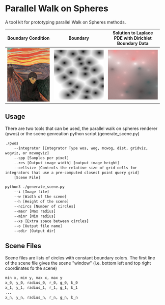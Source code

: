 # Parallel Walk on Spheres
A tool kit for prototyping parallel Walk on Spheres methods. 

Boundary Condition | Boundary | Solution to Laplace PDE with Dirichlet Boundary Data
--- | --- | ---
![Boundary Condition](https://github.com/baileymiller/parallel-wos/blob/main/images/boundary_condition.jpg?raw=true) | ![Boundary](https://github.com/baileymiller/parallel-wos/blob/main/images/boundary.png?raw=true) | ![Solution](https://raw.githubusercontent.com/baileymiller/parallel-wos/main/images/solution.png)

## Usage
There are two tools that can be used, the parallel walk on spheres renderer (pwos) or the scene genreation python script (generate_scene.py)
```
./pwos
    --integrator [Integrator Type wos, wog, mcwog, dist, gridviz, wogviz, or mcwogviz]
    --spp [Samples per pixel]
    --res [Output image width] [output image height]
    --cellsize [Controls the relative size of grid cells for integrators that use a pre-computed closest point query grid]
    [Scene File]
```

```
python3 ./generate_scene.py
    --i [Image file]
    --w [Width of the scene]
    --h [Height of the scene]
    --ncircs [Number of circles]
    --maxr [Max radius]
    --minr [Min radius]
    --xs [Extra space between circles]
    --o [Output file name]
    --odir [Output dir]
```


## Scene Files
Scene files are lists of circles with constant boundary colors. The first line of the scene file gives the scene "window" (i.e. bottom left and top right coordinates fo the scene)

```
min x, min y, max x, max y
x_0, y_0, radius_0, r_0, g_0, b_0
x_1, y_1, radius_1, r_1, g_1, b_1
...
x_n, y_n, radius_n, r_n, g_n, b_n
```
